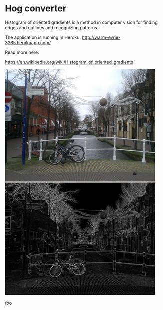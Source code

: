 # Hog converter

Histogram of oriented gradients is a method in computer vision for finding edges and outlines
and recognizing patterns.

The application is running in Heroku:
http://warm-eyrie-3365.herokuapp.com/


Read more here:

https://en.wikipedia.org/wiki/Histogram_of_oriented_gradients


<img src="https://github.com/liiza/HOG/blob/master/images/IMG-20150114-WA0001.jpg " width="480">


<img src="https://github.com/liiza/HOG/blob/master/images/IMG-Hog.png" width="480">



foo
